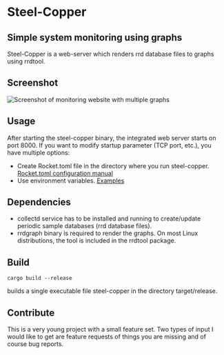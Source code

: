 # Steel-Copper

## Simple system monitoring using graphs

Steel-Copper is a web-server which renders rrd database files to graphs using rrdtool.

## Screenshot

![Screenshot of monitoring website with multiple graphs](https://assets.schanur.net/steel-copper/screenshots/graphs_dark_v1.png)

## Usage

After starting the steel-copper binary, the integrated web server starts on port 8000.
If you want to modify startup parameter (TCP port, etc.), you have multiple options:
* Create Rocket.toml file in the directory where you run steel-copper. [Rocket.toml configuration manual](https://rocket.rs/v0.4/guide/configuration/)
* Use environment variables. [Examples](https://api.rocket.rs/v0.4/rocket/config/index.html#environment-variables)

## Dependencies

* collectd service has to be installed and running to create/update periodic sample databases (rrd database files).
* rrdgraph binary is required to render the graphs. On most Linux distributions, the tool is included in the rrdtool package.

## Build

```
cargo build --release
```
builds a single executable file steel-copper in the directory target/release.

## Contribute

This is a very young project with a small feature set. Two types of input I would like to get are feature requests of things you are missing and of course bug reports.

